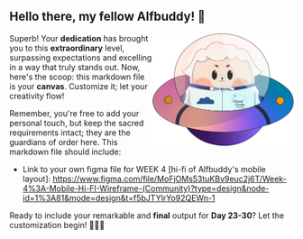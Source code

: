 ## Hello there, my fellow Alfbuddy! 💖

<img align="right" width="250px" src="../../assets/alf/alf-ufo.png">

Superb! Your **dedication** has brought you to this **extraordinary** level, surpassing expectations and excelling in a way that truly stands out. Now, here's the scoop: this markdown file is your **canvas**. Customize it; let your creativity flow!

Remember, you're free to add your personal touch, but keep the sacred requirements intact; they are the guardians of order here. This markdown file should include:
- Link to your own figma file for WEEK 4  [hi-fi of Alfbuddy's mobile layout]:
    https://www.figma.com/file/MoFjOMs53tuKBv9euc2j6T/Week-4%3A-Mobile-Hi-FI-Wireframe-(Community)?type=design&node-id=1%3A81&mode=design&t=f5bJTYIrYo92QEWn-1 


Ready to include your remarkable and **final** output for **Day 23-30**? Let the customization begin! 🧑‍🚀✨

<!-- You may now delete and modify the content of this file -->
